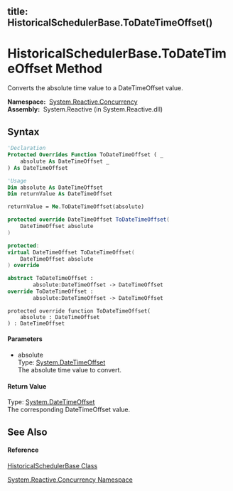 title: HistoricalSchedulerBase.ToDateTimeOffset()
---
# HistoricalSchedulerBase.ToDateTimeOffset Method

Converts the absolute time value to a DateTimeOffset value.

**Namespace:**  [System.Reactive.Concurrency](System.Reactive.Concurrency/System.Reactive.Concurrency)  
**Assembly:**  System.Reactive (in System.Reactive.dll)

## Syntax

```vb
'Declaration
Protected Overrides Function ToDateTimeOffset ( _
    absolute As DateTimeOffset _
) As DateTimeOffset
```

```vb
'Usage
Dim absolute As DateTimeOffset
Dim returnValue As DateTimeOffset

returnValue = Me.ToDateTimeOffset(absolute)
```

```csharp
protected override DateTimeOffset ToDateTimeOffset(
    DateTimeOffset absolute
)
```

```c++
protected:
virtual DateTimeOffset ToDateTimeOffset(
    DateTimeOffset absolute
) override
```

```fsharp
abstract ToDateTimeOffset : 
        absolute:DateTimeOffset -> DateTimeOffset 
override ToDateTimeOffset : 
        absolute:DateTimeOffset -> DateTimeOffset 
```

```jscript
protected override function ToDateTimeOffset(
    absolute : DateTimeOffset
) : DateTimeOffset
```

#### Parameters

- absolute  
  Type: [System.DateTimeOffset](https://msdn.microsoft.com/en-us/library/Bb341783)  
  The absolute time value to convert.

#### Return Value

Type: [System.DateTimeOffset](https://msdn.microsoft.com/en-us/library/Bb341783)  
The corresponding DateTimeOffset value.

## See Also

#### Reference

[HistoricalSchedulerBase Class](HistoricalSchedulerBase/HistoricalSchedulerBase)

[System.Reactive.Concurrency Namespace](System.Reactive.Concurrency/System.Reactive.Concurrency)

